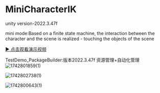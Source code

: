 # MiniCharacterIK
unity version-2022.3.47f

mini mode:Based on a finite state machine, the interaction between the character and the scene is realized - touching the objects of the scene

[▶️ 点击观看演示视频](https://github.com/lxy1012/TestDemos/issues/1#issue-2941216861)


TestDemo_PackageBuilder:版本2022.3.47f 资源管理+自动化管理
![1742801859(1)](https://github.com/user-attachments/assets/6a246571-5cf2-403a-88c2-e1eb6ff073f4)

![1742802738(1)](https://github.com/user-attachments/assets/ae4b7cde-3907-4070-b2c4-43907ff29d73)

![1742800643(1)](https://github.com/user-attachments/assets/17a9d9e2-ee47-4931-b765-9f6f369b7f22)
